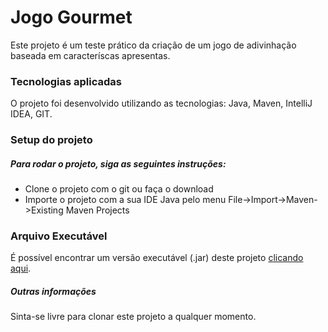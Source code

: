 # Jogo Gourmet

Este projeto é um teste prático da criação de um jogo de adivinhação baseada em caracteríscas apresentas.

### Tecnologias aplicadas

O projeto foi desenvolvido utilizando as tecnologias: Java, Maven,  IntelliJ IDEA, GIT.

### Setup do projeto

##### Para rodar o projeto, siga as seguintes instruções:

* Clone o projeto com o git ou faça o download
* Importe o projeto com a sua IDE Java pelo menu File->Import->Maven->Existing Maven Projects

### Arquivo Executável

É possível encontrar um versão executável (.jar) deste projeto [clicando aqui](https://drive.google.com/file/d/14dYF4rmiUOkrNrP6A-Gpv0gE2wKuZNGy/view?usp=sharing).
##### Outras informações

Sinta-se livre para clonar este projeto a qualquer momento.